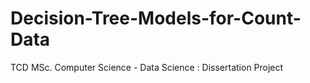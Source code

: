 # Decision-Tree-Models-for-Count-Data
TCD MSc. Computer Science - Data Science : Dissertation Project

